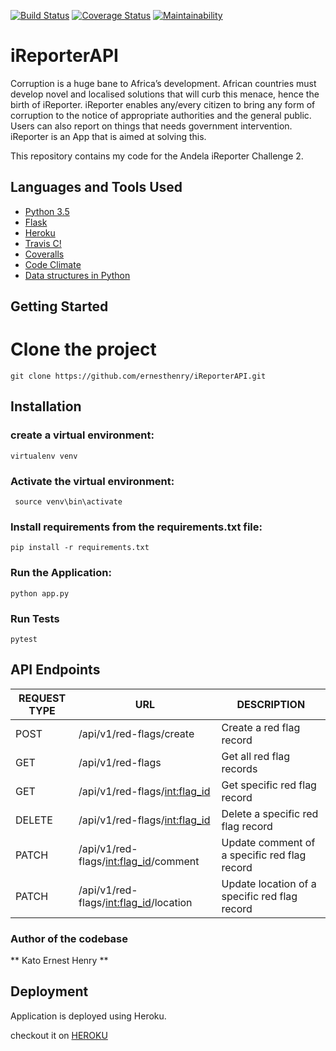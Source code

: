 [![Build Status](https://travis-ci.com/ernesthenry/iReporterAPI.svg?branch=ft-user)](https://travis-ci.com/ernesthenry/iReporterAPI)
[![Coverage Status](https://coveralls.io/repos/github/ernesthenry/iReporterAPI/badge.svg?branch=develop)](https://coveralls.io/github/ernesthenry/iReporterAPI?branch=develop)
[![Maintainability](https://api.codeclimate.com/v1/badges/f4fed7a1485aff2d4a2b/maintainability)](https://codeclimate.com/github/ernesthenry/iReporterAPI/maintainability)
# iReporterAPI
Corruption is a huge bane to Africa’s development. African countries must develop novel and localised solutions that will curb this menace, hence the birth of iReporter. iReporter enables any/every citizen to bring any form of corruption to the notice of appropriate authorities and the general public. Users can also report on things that needs government intervention. iReporter is an App that is aimed at solving this.


This repository contains my code for the Andela iReporter Challenge 2.

## Languages and Tools Used

* [Python 3.5](https://www.python.org)
* [Flask](http://flask.pocoo.org/)
* [Heroku](https://www.heroku.com/)
* [Travis C!](https://travis-ci.org/)
* [Coveralls](https://coveralls.io/)
* [Code Climate](https://codeclimate.com/)
* [Data structures in Python](https://docs.python.org/3/tutorial/datastructures.html)



## Getting Started

# Clone the project

```
git clone https://github.com/ernesthenry/iReporterAPI.git
```

## Installation


### create a virtual environment:

```
virtualenv venv
```

### Activate the virtual environment:

```
 source venv\bin\activate
```

### Install requirements from the requirements.txt file:

```
pip install -r requirements.txt
```

### Run the Application:

```
python app.py 
```

### Run Tests

```
pytest
```


## API Endpoints

|REQUEST TYPE| URL | DESCRIPTION |
|------------|-----|-------------|
|POST| /api/v1/red-flags/create |Create a red flag record|
|GET| /api/v1/red-flags |Get all red flag records |
|GET| /api/v1/red-flags/<int:flag_id> |Get specific red flag record|
|DELETE| /api/v1/red-flags/<int:flag_id>|Delete a specific red flag record|
|PATCH| /api/v1/red-flags/<int:flag_id>/comment |Update comment of a specific red flag record|
|PATCH| /api/v1/red-flags/<int:flag_id>/location |Update location of a specific red flag record|


### Author of the codebase

** Kato Ernest Henry **


## Deployment

Application is deployed using Heroku.

checkout it on [HEROKU](https://ireporter-api-ernest.herokuapp.com/)